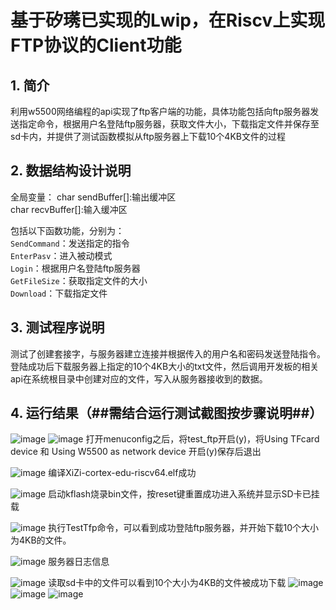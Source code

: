 # 基于矽璓已实现的Lwip，在Riscv上实现FTP协议的Client功能 #

## 1. 简介
利用w5500网络编程的api实现了ftp客户端的功能，具体功能包括向ftp服务器发送指定命令，根据用户名登陆ftp服务器，获取文件大小，下载指定文件并保存至sd卡内，并提供了测试函数模拟从ftp服务器上下载10个4KB文件的过程

## 2. 数据结构设计说明
全局变量：
char sendBuffer[]:输出缓冲区  
char recvBuffer[]:输入缓冲区

包括以下函数功能，分别为：  
`SendCommand`：发送指定的指令  
`EnterPasv`：进入被动模式  
`Login`：根据用户名登陆ftp服务器  
`GetFileSize`：获取指定文件的大小  
`Download`：下载指定文件
  

## 3. 测试程序说明
测试了创建套接字，与服务器建立连接并根据传入的用户名和密码发送登陆指令。登陆成功后下载服务器上指定的10个4KB大小的txt文件，然后调用开发板的相关api在系统根目录中创建对应的文件，写入从服务器接收到的数据。

## 4. 运行结果（##需结合运行测试截图按步骤说明##）
![image](img/01.png)
![image](img/02.png)
打开menuconfig之后，将test_ftp开启(y)，将Using TFcard device 和 Using W5500 as network device 开启(y)保存后退出

![image](img/03.png)
编译XiZi-cortex-edu-riscv64.elf成功

![image](img/04.png)
启动kflash烧录bin文件，按reset键重置成功进入系统并显示SD卡已挂载

![image](img/05.png)
执行TestTfp命令，可以看到成功登陆ftp服务器，并开始下载10个大小为4KB的文件。

![image](img/06.png)
服务器日志信息

![image](img/07.png)
读取sd卡中的文件可以看到10个大小为4KB的文件被成功下载
![image](img/08.png)
![image](img/09.png)
![image](img/10.png)